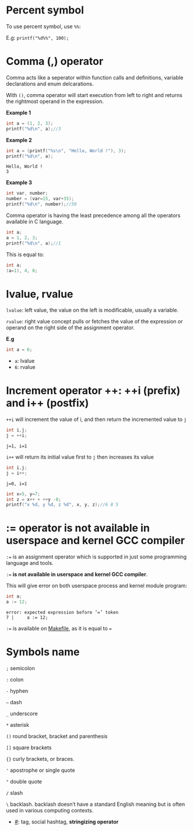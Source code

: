 # Percent symbol

To use percent symbol, use ``%%``:

E.g: ``printf("%d%%", 100);``

# Comma (,) operator

Comma acts like a seperator within function calls and definitions, variable declarations and enum delcarations.

With ``()``, comma operator will start execution from left to right and returns the rightmost operand in the expression.

**Example 1**
```c
int a = (1, 2, 3);
printf("%d\n", a);//3
```
**Example 2**
```c
int a = (printf("%s\n", "Hello, World !"), 3);
printf("%d\n", a);
```
```
Hello, World !
3
```
**Example 3**
```c
int var, number;
number = (var=15, var+35);
printf("%d\n", number);//50
```

Comma operator is having the least precedence among all the operators available in C language.

```c
int a;
a = 1, 2, 3;
printf("%d\n", a);//1
```

This is equal to:

```c
int a;
(a=1), 4, 8;
```

# lvalue, rvalue

``lvalue``: left value, the value on the left is modificable, usually a variable.

``rvalue``: right value concept pulls or fetches the value of the expression or operand on the right side of the assignment operator. 

**E.g**
```c
int a = 6;
```

* ``a``: lvalue
* ``6``: rvalue

# Increment operator ++: ++i (prefix) and i++ (postfix)

``++i`` will increment the value of i, and then return the incremented value to ``j``

```c
int i,j;
j = ++i;
```

``j=1, i=1``


``i++`` will return its initial value first to ``j`` then increases its value

```c
int i,j;
j = i++;
```

``j=0, i=1``

```c
int x=5, y=7;
int z = x++ + ++y -8;
printf("x %d, y %d, z %d", x, y, z);//6 8 5
```

# := operator is not available in userspace and kernel GCC compiler

``:=`` is an assignment operator which is supported in just some programming language and tools.

``:=`` **is not available in userspace and kernel GCC compiler**.

This will give error on both userspace process and kernel module program:

```c
int a;
a := 12;
```

```
error: expected expression before ‘=’ token
7 |     a := 12;
```

``:=`` is available on [Makefile](https://github.com/TranPhucVinh/Linux-Shell/blob/master/Bash%20script/Build%20automation%20tools/Make/Fundamental%20concepts.md#operator), as it is equal to ``=``

# Symbols name

``;`` semicolon

``:`` colon

``-`` hyphen 

``—`` dash

``_`` underscore

``*`` asterisk

``()`` round bracket, bracket and parenthesis

``[]`` square brackets

``{}`` curly brackets, or braces.

``'`` apostrophe or single quote

``"`` double quote

``/`` slash

``\`` backlash. backlash doesn’t have a standard English meaning but is often used in various computing contexts.

* [#](https://github.com/TranPhucVinh/C/tree/master/Introduction/Macro#stringizing-operator-): tag, social hashtag, **stringizing operator**

